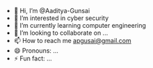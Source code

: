 - 👋 Hi, I’m @Aaditya-Gunsai
- 👀 I’m interested in cyber security
- 🌱 I’m currently learning computer engineering
- 💞️ I’m looking to collaborate on ...
- 📫 How to reach me apgusai@gmail.com
- 😄 Pronouns: ...
- ⚡ Fun fact: ...

<!---
Aaditya-Gunsai/Aaditya-Gunsai is a ✨ special ✨ repository because its `README.md` (this file) appears on your GitHub profile.
You can click the Preview link to take a look at your changes.
--->
